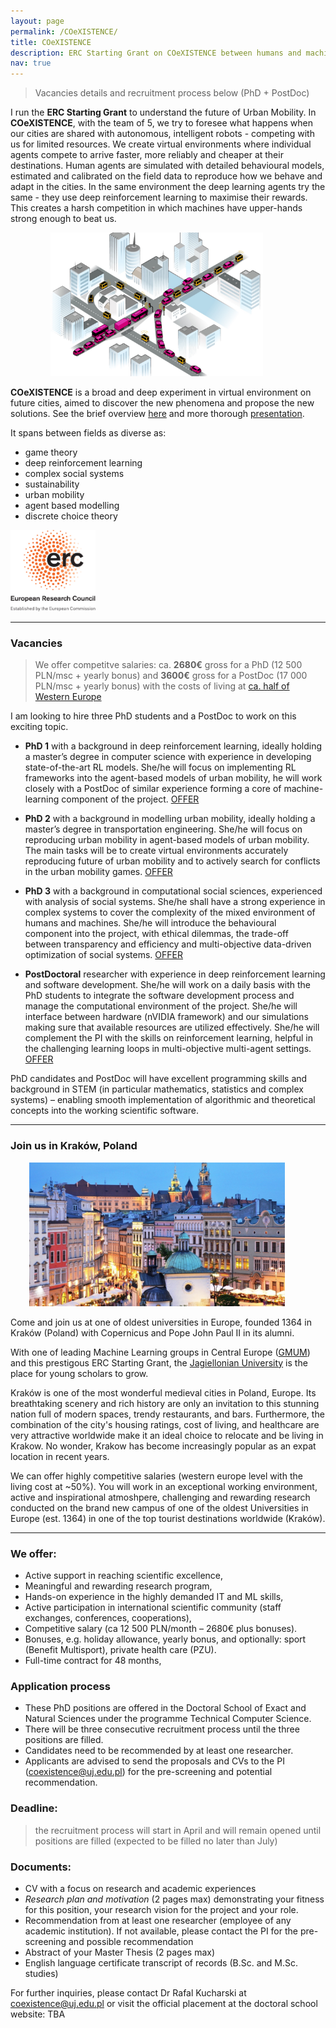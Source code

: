 ```yaml
---
layout: page
permalink: /COeXISTENCE/
title: COeXISTENCE
description: ERC Starting Grant on COeXISTENCE between humans and machines in urban mobility
nav: true
---
```

> Vacancies details and recruitment process below (PhD + PostDoc)

I run the **ERC Starting Grant** to understand the future of Urban Mobility. In **COeXISTENCE**, with the team of 5, we try to foresee what happens when our cities are shared with autonomous, intelligent robots - competing with us for limited resources. We create virtual environments where individual agents compete to arrive faster, more reliably and cheaper at their destinations.  Human agents are simulated with detailed behavioural models, estimated and calibrated on the field data to reproduce how we behave and adapt in the cities. In the same environment the deep learning agents try the same - they  use deep reinforcement learning to maximise their rewards. This creates a harsh competition in which machines have upper-hands strong enough to beat us. 

<p align="center">
<img src="/./assets/img/Highlight_fig.jpg" alt="drawing" height="230"/>&nbsp;&nbsp;&nbsp;&nbsp;&nbsp;&nbsp;&nbsp;&nbsp;&nbsp;
  </p>

**COeXISTENCE** is a broad and deep experiment in virtual environment on future cities, aimed to discover the new phenomena and propose the new solutions. See the brief overview [here](https://github.com/RafalKucharskiPK/rafalkucharskipk.github.io/blob/master/assets/pdf/flyer.pdf) and more thorough [presentation](https://github.com/RafalKucharskiPK/rafalkucharskipk.github.io/blob/master/assets/pdf/MIMUW_Kucharski_COeXISTENCE_ERC.pdf).

It spans between fields as diverse as:

* game theory
* deep reinforcement learning
* complex social systems
* sustainability
* urban mobility
* agent based modelling
* discrete choice theory

<img src="/./assets/img/LOGO-ERC.jpg" alt="drawing" height="130"/>

----

### Vacancies

> We offer competitve salaries: ca. **2680€** gross for a PhD (12 500 PLN/msc + yearly bonus) and **3600€** gross for a PostDoc (17 000 PLN/msc + yearly bonus) with the costs of living at [ca. half of Western Europe](https://www.numbeo.com/cost-of-living/compare_cities.jsp?country1=Netherlands&country2=Poland&city1=Amsterdam&city2=Krakow+%28Cracow%29) 

I am looking to hire three PhD students and a PostDoc to work on this exciting topic. 


*  **PhD 1** with a background in deep reinforcement learning, ideally holding a master’s degree in computer science with experience in developing state-of-the-art RL models. She/he will focus on implementing RL frameworks into the agent-based models of urban mobility, he will work closely with a PostDoc of similar experience forming a core of machine-learning component of the project. [OFFER](https://github.com/RafalKucharskiPK/rafalkucharskipk.github.io/blob/master/assets/pdf/PhD_offer_ERC_RL.pdf)

* **PhD 2** with a background in modelling urban mobility, ideally holding a master’s degree in transportation engineering. She/he will focus on reproducing urban mobility in agent-based models of urban mobility. The main tasks will be to create virtual environments accurately reproducing future of urban mobility and to actively search for conflicts in the urban mobility games. [OFFER](https://github.com/RafalKucharskiPK/rafalkucharskipk.github.io/blob/master/assets/pdf/PhD_offer_ERC_Transport.pdf)

* **PhD 3** with a background in computational social sciences, experienced with analysis of social systems. She/he shall have a strong experience in complex systems to cover the complexity of the mixed environment of humans and machines. She/he will introduce the behavioural component into the project, with ethical dilemmas, the trade-off between transparency and efficiency and multi-objective data-driven optimization of social systems. [OFFER](https://github.com/RafalKucharskiPK/rafalkucharskipk.github.io/blob/master/assets/pdf/PhD_offer_ERC_CS.pdf)


* **PostDoctoral** researcher with experience in deep reinforcement learning and software development. She/he will work on a daily basis with the PhD students to integrate the software development process and manage the computational environment of the project. She/he will interface between hardware (nVIDIA framework) and our simulations making sure that available resources are utilized effectively. She/he will complement the PI with the skills on reinforcement learning, helpful in the challenging learning loops in multi-objective multi-agent settings. [OFFER](https://github.com/RafalKucharskiPK/rafalkucharskipk.github.io/blob/master/assets/pdf/PhD_offer_ERC_RL.pdf)

PhD candidates and PostDoc will have excellent programming skills and background in STEM (in particular mathematics, statistics and complex systems) – enabling smooth implementation of algorithmic and theoretical concepts into the working scientific software.

-----

### Join us in Kraków, Poland

<p align="center">
<img src="/./assets/img/krk.jpeg" alt="drawing" height="230"/>&nbsp;&nbsp;&nbsp;&nbsp;&nbsp;&nbsp;&nbsp;&nbsp;&nbsp;
  </p>

Come and join us at one of oldest universities in Europe, founded 1364 in Kraków (Poland) with Copernicus and Pope John Paul II in its alumni. 

With one of leading Machine Learning groups in Central Europe ([GMUM](www.gmum.net)) and this prestigous ERC Starting Grant, the [Jagiellonian University](https://welcome.uj.edu.pl/en_GB/) is the place for young scholars to grow.

Kraków is one of the most wonderful medieval cities in Poland, Europe. Its breathtaking scenery and rich history are only an invitation to this stunning nation full of modern spaces, trendy restaurants, and bars. Furthermore, the combination of the city's housing ratings, cost of living, and healthcare are very attractive worldwide make it an ideal choice to relocate and be living in Krakow. No wonder, Krakow has become increasingly popular as an expat location in recent years. 


We can offer highly competitive salaries (western europe level with the living cost at ~50%).
You will work in an exceptional working environment, active and inspirational atmoshpere, challenging and rewarding research conducted on the brand new campus of one of the oldest Universities in Europe (est. 1364) in one of the top tourist destinations worldwide (Kraków).


---

### We offer:


*	Active support in reaching scientific excellence, 
*	Meaningful and rewarding research program, 
*	Hands-on experience in the highly demanded IT and ML skills,
*	Active participation in international scientific community (staff exchanges, conferences, cooperations),
*	Competitive salary (ca 12 500 PLN/month – 2680€ plus bonuses).
*	Bonuses, e.g. holiday allowance, yearly bonus, and optionally: sport (Benefit Multisport), private health care (PZU).
*	Full-time contract for 48 months,



### Application process

* These PhD positions are offered in the Doctoral School of Exact and Natural Sciences under the programme Technical Computer Science. 
* There will be three consecutive recruitment process until the three positions are filled.
* Candidates need to be recommended by at least one researcher. 
* Applicants are advised to send the proposals and CVs to the PI (coexistence@uj.edu.pl) for the pre-screening and potential recommendation.

### Deadline:

> the recruitment process will start in April and will remain opened until positions are filled (expected to be filled no later than July)


### Documents:

* CV with a focus on research and academic experiences
* *Research plan and motivation* (2 pages max) demonstrating your fitness for this position, your research vision for the project and your role.
* Recommendation from at least one researcher (employee of any academic institution). If not available, please contact the PI for the pre-screening and possible recommendation
* Abstract of your Master Thesis (2 pages max)
* English language certificate transcript of records (B.Sc. and M.Sc. studies)

For further inquiries, please contact Dr Rafal Kucharski at coexistence@uj.edu.pl or visit the official placement at the doctoral school website: TBA

